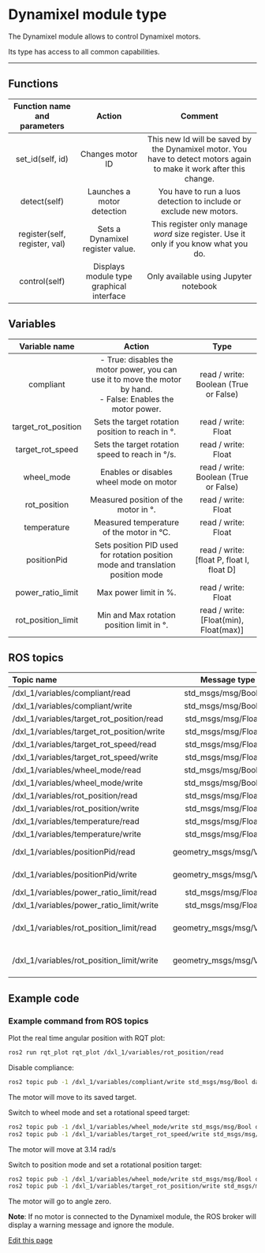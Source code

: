 # Dynamixel module type

The Dynamixel module allows to control Dynamixel motors.

Its type has access to all common capabilities.

----

## Functions

| **Function name and parameters** | **Action** | **Comment** |
|:---:|:---:|:---:|
| set_id(self, id) | Changes motor ID | This new Id will be saved by the Dynamixel motor. You have to detect motors again to make it work after this change. |
| detect(self) | Launches a motor detection | You have to run a luos detection to include or exclude new motors. |
| register(self, register, val) | Sets a Dynamixel register value. | This register only manage *word* size register. Use it only if you know what you do. |
| control(self) | Displays module type graphical interface | Only available using Jupyter notebook |

## Variables

| **Variable name** | **Action** | **Type** |
|:---:|:---:|:---:|
| compliant | - True: disables the motor power, you can use it to move the motor by hand.<br/> - False: Enables the motor power. | read / write: Boolean (True or False) |
| target_rot_position | Sets the target rotation position to reach in °. | read / write: Float |
| target_rot_speed | Sets the target rotation speed to reach in °/s. | read / write: Float |
| wheel_mode | Enables or disables wheel mode on motor | read / write: Boolean (True or False) |
| rot_position | Measured position of the motor in °. | read / write: Float |
| temperature | Measured temperature of the motor in °C. | read / write: Float |
| positionPid | Sets position PID used for rotation position mode and translation position mode | read / write: \[float P, float I, float D\] |
| power_ratio_limit | Max power limit in %. | read / write: Float |
| rot_position_limit | Min and Max rotation position limit in °. | read / write: \[Float(min), Float(max)\] |

## ROS topics
| **Topic name** | **Message type** | **Comment** |
|:----|:---:|:---:|
| /dxl_1/variables/compliant/read | std_msgs/msg/Boolean |
| /dxl_1/variables/compliant/write | std_msgs/msg/Boolean |
| /dxl_1/variables/target_rot_position/read | std_msgs/msg/Float32 |
| /dxl_1/variables/target_rot_position/write | std_msgs/msg/Float32 |
| /dxl_1/variables/target_rot_speed/read | std_msgs/msg/Float32 |
| /dxl_1/variables/target_rot_speed/write | std_msgs/msg/Float32 |
| /dxl_1/variables/wheel_mode/read | std_msgs/msg/Boolean |
| /dxl_1/variables/wheel_mode/write | std_msgs/msg/Boolean |
| /dxl_1/variables/rot_position/read | std_msgs/msg/Float32 |
| /dxl_1/variables/rot_position/write | std_msgs/msg/Float32 |
| /dxl_1/variables/temperature/read | std_msgs/msg/Float32 |
| /dxl_1/variables/temperature/write | std_msgs/msg/Float32 |
| /dxl_1/variables/positionPid/read | geometry_msgs/msg/Vector3 | (x=P, y=I, z=D)
| /dxl_1/variables/positionPid/write | geometry_msgs/msg/Vector3 | (x=P, y=I, z=D)
| /dxl_1/variables/power_ratio_limit/read | std_msgs/msg/Float32 |
| /dxl_1/variables/power_ratio_limit/write | std_msgs/msg/Float32 |
| /dxl_1/variables/rot_position_limit/read | geometry_msgs/msg/Vector3 | (x=min, y=max, z=<unused>)
| /dxl_1/variables/rot_position_limit/write | geometry_msgs/msg/Vector3 | (x=min, y=max, z=<unused>)

## Example code
### Example command from ROS topics

Plot the real time angular position with RQT plot:
```bash
ros2 run rqt_plot rqt_plot /dxl_1/variables/rot_position/read
```

Disable compliance:
```bash
ros2 topic pub -1 /dxl_1/variables/compliant/write std_msgs/msg/Bool data:\ false\
```
The motor will move to its saved target.

Switch to wheel mode and set a rotational speed target:
```bash
ros2 topic pub -1 /dxl_1/variables/wheel_mode/write std_msgs/msg/Bool data:\ true\ 
ros2 topic pub -1 /dxl_1/variables/target_rot_speed/write std_msgs/msg/Float32 data:\ 3.14\ 
```
The motor will move at 3.14 rad/s

Switch to position mode and set a rotational position target:
```bash
ros2 topic pub -1 /dxl_1/variables/wheel_mode/write std_msgs/msg/Bool data:\ false\ 
ros2 topic pub -1 /dxl_1/variables/target_rot_position/write std_msgs/msg/Float32 data:\ 0.0\ 
```
The motor will go to angle zero. 

**Note**: If no motor is connected to the Dynamixel module, the ROS broker will display a warning message and ignore the module.

<div class="cust_edit_page"><a href="https://{{gh_path}}{{modules_path}}/dxl.md">Edit this page</a></div>